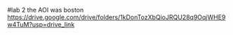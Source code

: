 #lab 2
the AOI was boston
https://drive.google.com/drive/folders/1kDonTozXbQioJRQU28q9OqjWHE9w4TuM?usp=drive_link
